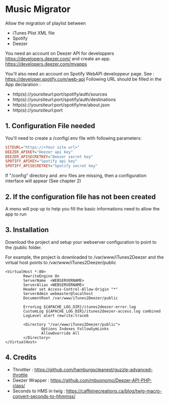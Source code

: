 # Music Migrator
Allow the migration of playlist between 
- iTunes Plist XML file
- Spotify
- Deezer

You need an account on Deezer API for developpers https://developers.deezer.com/ and create an app. https://developers.deezer.com/myapps

You'll also need an account on Spotify WebAPI developpeur page. See : https://developer.spotify.com/web-api
Following URL should be filled in the App declaration :
 - http(s)://yoursiteurl:port/spotify/auth/sources
 - http(s)://yoursiteurl:port/spotify/auth/destinations
 - http(s)://yoursiteurl:port/spotify/me/about.json
 - http(s)://yoursiteurl:port
## 1. Configuration File needed
You'll need to create a /config/.env file with following parameters:
```ini
SITEURL="https://<Your site url>"
DEEZER_APIKEY="Deezer api key"
DEEZER_APISECRETKEY="Deezer secret key"
SPOTIFY_APIKEY="Spotify api key"
SPOTIFY_APISECRETKEY="Spotify secret key"
```
If "/config" directory and .env files are missing, then a configuration interface will appear (See chapter 2)

## 2. If the configuration file has not been created
A menu will pop up to help you fill the basic informations need to allow the app to run

## 3. Installation
Download the project and setup your webserver configuration to point to the /public folder.

For example, the project is downloaded to /var/www/iTunes2Deezer and the virtual host points to /var/www/iTunes2Deezer/public

```ApacheConf
<VirtualHost *:80>
        RewriteEngine On
        ServerName  <WEBSERVERNAME>
        ServerAlias <WEBSERVERNAME>
        Header set Access-Control-Allow-Origin "*"
        ServerAdmin webmaster@localhost
        DocumentRoot /var/www/iTunes2Deezer/public

        ErrorLog ${APACHE_LOG_DIR}/itunes2deezer-error.log
        CustomLog ${APACHE_LOG_DIR}/itunes2deezer-access.log combined
        LogLevel alert rewrite:trace6

        <Directory "/var/www/iTunes2Deezer/public">
                Options Indexes FollowSymLinks
                AllowOverride All
        </Directory>
</VirtualHost>
```
## 4. Credits
- Throttler : https://github.com/hamburgscleanest/guzzle-advanced-throttle
- Deezer Wrapper : https://github.com/mbuonomo/Deezer-API-PHP-class/
- Seconds to HMS in twig : https://caffeinecreations.ca/blog/twig-macro-convert-seconds-to-hhmmss/
